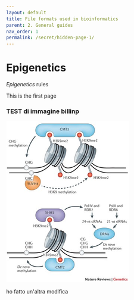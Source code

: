 ```yaml
---
layout: default
title: File formats used in bioinformatics
parent: 2. General guides
nav_order: 1
permalink: /secret/hidden-page-1/
---
```



# Epigenetics
_Epigenetics_ rules

This is the first page
### TEST di immagine billinp

![test_figura](/assets/images/Picture3.jpg)



ho fatto un'altra modifica
##
